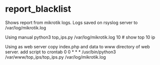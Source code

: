 # report_blacklist
Shows report from mikrotik logs.
Logs saved on rsyslog server to /var/log/mikrotik.log

Using manual
python3 top_ips.py /var/log/mikrotik.log 10 # show top 10 ip

Using as web server
copy index.php and data to www directory of web server.
add script to crontab 0 0 * * * /usr/bin/python3 /var/www/top_ips/top_ips.py /var/log/mikrotik.log

